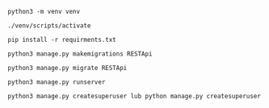```
python3 -m venv venv
```
```
./venv/scripts/activate
```
```
pip install -r requirments.txt
```
```
python3 manage.py makemigrations RESTApi
```
```
python3 manage.py migrate RESTApi
```
```
python3 manage.py runserver
```
```
python3 manage.py createsuperuser lub python manage.py createsuperuser 
```
